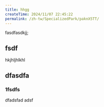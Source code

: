 ```yaml
---
title: hhgg
createTime: 2024/11/07 22:45:22
permalink: /zh-tw/SpecializedPark/paknX5TT/
---
```



fasdfasdkjj;


## fsdf 


hkjhljhlkhl


## dfasdfa 

### 1fsdfs

dfadsfad adsf